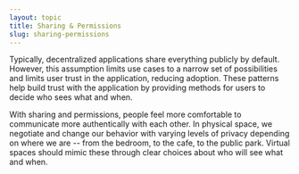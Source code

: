 ```yaml
---
layout: topic
title: Sharing & Permissions
slug: sharing-permissions
---
```


Typically, decentralized applications share everything publicly by default. However, this assumption limits use cases to a narrow set of possibilities and limits user trust in the application, reducing adoption. These patterns help build trust with the application by providing methods for users to decide who sees what and when.

With sharing and permissions, people feel more comfortable to communicate more authentically with each other. In physical space, we negotiate and change our behavior with varying levels of privacy depending on where we are -- from the bedroom, to the cafe, to the public park. Virtual spaces should mimic these through clear choices about who will see what and when.
